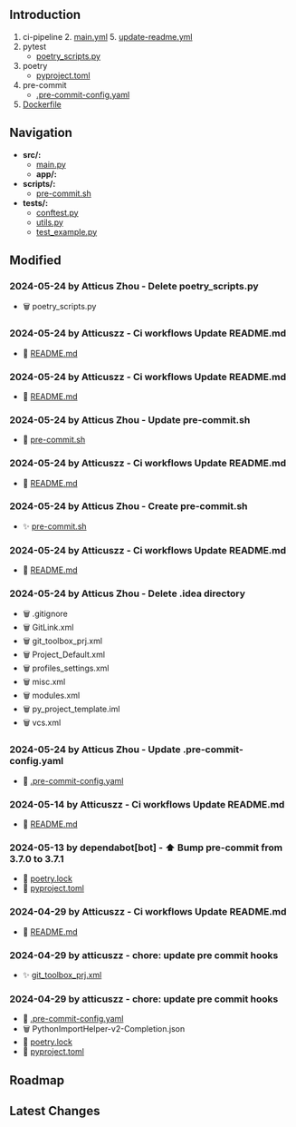 
## Introduction
1. ci-pipeline
   2. [main.yml](.github%2Fworkflows%2Fmain.yml)
   5. [update-readme.yml](.github%2Fworkflows%2Fupdate-readme.yml)
2. pytest
   -  [poetry_scripts.py](poetry_scripts.py)
3. poetry
    - [pyproject.toml](pyproject.toml)
4. pre-commit
   - [.pre-commit-config.yaml](.pre-commit-config.yaml)
5. [Dockerfile](Dockerfile)



## Navigation
- **src/:**
  - [main.py](src/main.py)
  - **app/:**
- **scripts/:**
  - [pre-commit.sh](scripts/pre-commit.sh)
- **tests/:**
  - [conftest.py](tests/conftest.py)
  - [utils.py](tests/utils.py)
  - [test_example.py](tests/test_example.py)
## Modified
### 2024-05-24 by Atticus Zhou - Delete poetry_scripts.py
- 🗑️ poetry_scripts.py
### 2024-05-24 by Atticuszz - Ci workflows Update README.md
- 🔨 [README.md](README.md)
### 2024-05-24 by Atticuszz - Ci workflows Update README.md
- 🔨 [README.md](README.md)
### 2024-05-24 by Atticus Zhou - Update pre-commit.sh
- 🔨 [pre-commit.sh](scripts/pre-commit.sh)
### 2024-05-24 by Atticuszz - Ci workflows Update README.md
- 🔨 [README.md](README.md)
### 2024-05-24 by Atticus Zhou - Create pre-commit.sh
- ✨ [pre-commit.sh](scripts/pre-commit.sh)
### 2024-05-24 by Atticuszz - Ci workflows Update README.md
- 🔨 [README.md](README.md)
### 2024-05-24 by Atticus Zhou - Delete .idea directory
- 🗑️ .gitignore
- 🗑️ GitLink.xml
- 🗑️ git_toolbox_prj.xml
- 🗑️ Project_Default.xml
- 🗑️ profiles_settings.xml
- 🗑️ misc.xml
- 🗑️ modules.xml
- 🗑️ py_project_template.iml
- 🗑️ vcs.xml
### 2024-05-24 by Atticus Zhou - Update .pre-commit-config.yaml
- 🔨 [.pre-commit-config.yaml](.pre-commit-config.yaml)
### 2024-05-14 by Atticuszz - Ci workflows Update README.md
- 🔨 [README.md](README.md)
### 2024-05-13 by dependabot[bot] - ⬆ Bump pre-commit from 3.7.0 to 3.7.1
- 🔨 [poetry.lock](poetry.lock)
- 🔨 [pyproject.toml](pyproject.toml)
### 2024-04-29 by Atticuszz - Ci workflows Update README.md
- 🔨 [README.md](README.md)
### 2024-04-29 by atticuszz - chore: update pre commit hooks
- ✨ [git_toolbox_prj.xml](.idea/git_toolbox_prj.xml)
### 2024-04-29 by atticuszz - chore: update pre commit hooks
- 🔨 [.pre-commit-config.yaml](.pre-commit-config.yaml)
- 🗑️ PythonImportHelper-v2-Completion.json
- 🔨 [poetry.lock](poetry.lock)
- 🔨 [pyproject.toml](pyproject.toml)
## Roadmap









## Latest Changes
